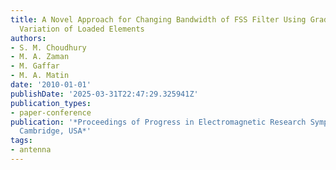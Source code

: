```yaml
---
title: A Novel Approach for Changing Bandwidth of FSS Filter Using Gradual Circumferential
  Variation of Loaded Elements
authors:
- S. M. Choudhury
- M. A. Zaman
- M. Gaffar
- M. A. Matin
date: '2010-01-01'
publishDate: '2025-03-31T22:47:29.325941Z'
publication_types:
- paper-conference
publication: '*Proceedings of Progress in Electromagnetic Research Symposium PIERS,
  Cambridge, USA*'
tags:
- antenna
---
```

